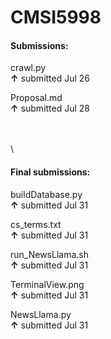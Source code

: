 # CMSI5998

#### Submissions:   
crawl.py  
**↑**   submitted Jul 26   
    
Proposal.md    
**↑**   submitted Jul 28

\
\
\

#### Final submissions:   
buildDatabase.py    
**↑**   submitted Jul 31    
    
cs_terms.txt    
**↑**   submitted Jul 31   
     
run_NewsLlama.sh    
**↑**   submitted Jul 31   
     
TerminalView.png   
**↑**   submitted Jul 31   

NewsLlama.py    
**↑**   submitted Jul 31   
 
